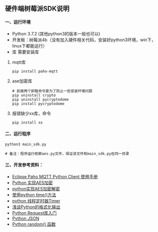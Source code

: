 ## 硬件端树莓派SDK说明

#### 一、运行环境
- Python 3.7.2 (其他python3的版本一般也可以)
- 开发板：树莓派4b（没有加入硬件相关代码，安装好python3环境，win下，linux下都能运行）
- 库 需要安装库

1. mqtt库
   
   ```
   pip install paho-mqtt
   ```
   
2. ase加密库

   ```
   # 前面两个卸载命令是为了防止一些安装环境问题
   pip uninstall crypto
   pip uninstall pycryptodome 
   pip install pycryptodome
   ```


3. 报错缺少xx库，命令

   ```
   pip install xx
   ```


#### 二、运行程序

```
python3 main_sdk.py

# 备注：程序运行依赖aes.py文件，保证该文件和main_sdk.py在同一目录
```



#### 三、开发参考资料：

- [Eclipse Paho MQTT Python Client 使用手册](https://www.cooooder.com/archives/20210303)
- [Python 实现AES加密](https://zhuanlan.zhihu.com/p/261694311) 
- [python实现AES加密解密](https://blog.csdn.net/chouzhou9701/article/details/122019967)
- [使用python time()方法](http://www.py.cn/jishu/jichu/20424.html)
- [python 线程定时器Timer](https://zhuanlan.zhihu.com/p/91412537)
- [浅谈Python的格式化输出](https://www.jb51.net/article/225609.htm)
- [Python Request库入门](https://www.jianshu.com/p/d78982126318)
- [Python JSON ](https://www.runoob.com/python/python-json.html)
- [Python random() 函数 ](https://www.runoob.com/python/func-number-random.html)
